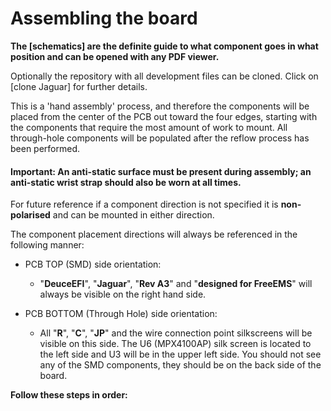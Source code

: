 # Assembling the board #

**The [schematics] are the definite guide to what component goes in what position and can be opened with any PDF viewer.**

Optionally the repository with all development files can be cloned. Click on [clone Jaguar] for further details.

This is a 'hand assembly' process, and therefore the components will be placed from the center of the PCB out toward the four edges, starting with the components that require the most amount of work to mount.
All through-hole components will be populated after the reflow process has been performed. 

#### Important: An anti-static surface must be present during assembly; an anti-static wrist strap should also be worn at all times.

For future reference if a component direction is not specified it is **non-polarised** and can be mounted in either direction.

The component placement directions will always be referenced in the following manner:

- PCB TOP (SMD) side orientation: 
	- "**DeuceEFI**", "**Jaguar**", "**Rev A3**" and "**designed for FreeEMS**" will always be visible on the right hand side.

- PCB BOTTOM (Through Hole) side orientation:
	- All "**R**", "**C**", "**JP**" and the wire connection point silkscreens will be visible on this side.  The U6 (MPX4100AP) silk screen is located to the left side and U3 will be in the upper left side.  You should not see any of the SMD components, they should be on the back side of the board. 


**Follow these steps in order:**
